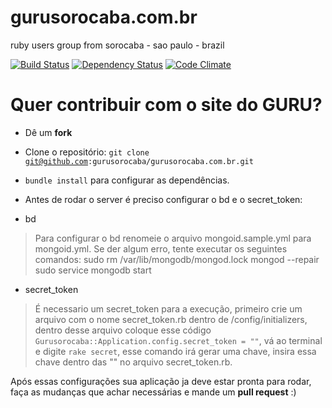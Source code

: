 # gurusorocaba.com.br

ruby users group from sorocaba - sao paulo - brazil

[![Build Status](https://travis-ci.org/gurusorocaba/gurusorocaba.com.br.png?branch=master)](https://travis-ci.org/gurusorocaba/gurusorocaba.com.br) [![Dependency Status](https://gemnasium.com/gurusorocaba/gurusorocaba.com.br.png)](https://gemnasium.com/gurusorocaba/gurusorocaba.com.br) [![Code Climate](https://codeclimate.com/github/gurusorocaba/gurusorocaba.com.br.png)](https://codeclimate.com/github/gurusorocaba/gurusorocaba.com.br)

# Quer contribuir com o site do GURU?

- Dê um <b>fork</b>
- Clone o repositório: <code>git clone git@github.com:gurusorocaba/gurusorocaba.com.br.git</code>
- <code>bundle install</code> para configurar as dependências.
- Antes de rodar o server é preciso configurar o bd e o secret_token:

- bd

> Para configurar o bd renomeie o arquivo mongoid.sample.yml para mongoid.yml.
> Se der algum erro, tente executar os seguintes comandos:
> sudo rm /var/lib/mongodb/mongod.lock
> mongod --repair
> sudo service mongodb start

- secret_token

> É necessario um secret_token para a execução, primeiro crie um arquivo com o nome
> secret_token.rb dentro de /config/initializers, dentro desse arquivo coloque esse
> código <code>Gurusorocaba::Application.config.secret_token = ""</code>, vá ao terminal
> e digite <code>rake secret</code>, esse comando irá gerar uma chave, insira essa chave
> dentro das "" no arquivo secret_token.rb.

Após essas configurações sua aplicação ja deve estar pronta para rodar, faça as mudanças
que achar necessárias e mande um <b>pull request</b> :)

